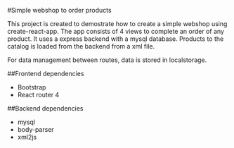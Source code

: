 #Simple webshop to order products

This project is created to demostrate how to create a simple webshop using create-react-app.
The app consists of 4 views to complete an order of any product.
It uses a express backend with a mysql database. Products to the catalog is loaded from the backend from a xml file.

For data management between routes, data is stored in localstorage.

##Frontend dependencies
- Bootstrap
- React router 4

##Backend dependencies
- mysql
- body-parser
- xml2js


